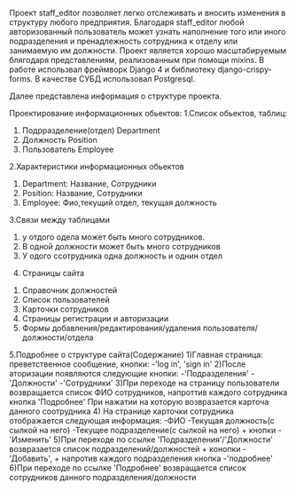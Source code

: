 
Проект staff_editor позволяет легко отслеживать и вносить изменения в структуру любого предприятия. 
Благодаря staff_editor любой авторизованный пользователь может узнать наполнение того или иного подразделения и пренадлежность сотрудника к отделу или занимаемую им должности. 
Проект является хорошо масштабируемым блягодаря представлениям, реализованным при помощи mixins.
В работе использвал фреймворк Django 4 и библиотеку django-crispy-forms.
В качестве СУБД использовал Postgresql.

Далее представлена информация о структуре проекта.

Проектирование информационных обьектов:
1.Список обьектов, таблиц:
1) Подрразделение(отдел) Department
2) Должность Position
3) Пользователь Employee

2.Характеристики информационных обьектов
1) Department: Название, Сотрудники
2) Position: Название, Сотрудники
3) Employee: Фио,текущий отдел, текущая должность

3.Связи между таблицами 
1) у отдого одела может быть много сотрудников. 
2) В одной должности может быть много сотрудников
3) У одого ссотрудника одна должность и однин отдел

4. Страницы сайта
1) Справочник должностей 
2) Список пользователей 
3) Карточки сотрудников
4) Страницы регистрации и авторизации
5) Формы добавления/редактирования/удаления пользователя/должности/отдела

5.Подробнее о структуре сайта(Содержание)
1)Главная страница: преветственное сообщение, кнопки: -'log in', 'sign in'
2)После аторизации появляются следующие кнопки: -'Подразделения' -'Должности' -'Сотрудники'
3)При переходе на страницу пользователи возвращается список ФИО сотрудников, напроттив каждого сотрудника кнопка 'Подробнее'
При нажатии на которую возвразается карточа данного соотрудника
4) На странице карточки сотрудника отображается следующая информация:
-ФИО -Текущая должность(с сылкой на него) -Текущее подразделение(с сылкой на него) + кнопки -'Изменить' 
5)При переходе по ссылке 'Подразделения'/'Должности' возвразается список подразделений/должностей + конопки -'Добавить', + напротив каждого подразделения кнопка -'подробнее'
6)При переходе по ссылке 'Подробнее' возвращается список сотрудников данного подразделения/должности

